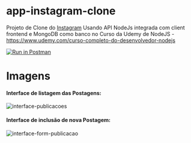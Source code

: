 # app-instagram-clone
Projeto de Clone do [Instagram](https://www.instagram.com) Usando API NodeJs integrada com client frontend e MongoDB como banco no Curso da Udemy de NodeJS - https://www.udemy.com/curso-completo-do-desenvolvedor-nodejs

[![Run in Postman](https://run.pstmn.io/button.svg)](https://app.getpostman.com/run-collection/fc99c65bafb30f29dc3a)

# Imagens

#### Interface de listagem das Postagens:
![interface-publicacoes](https://i.imgur.com/BWPmpRQ.png)

#### Interface de inclusão de nova Postagem:
![interface-form-publicacao](https://i.imgur.com/1L4Wp4L.png)
